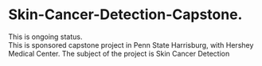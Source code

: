 # Skin-Cancer-Detection-Capstone.
This is ongoing status.  
This is sponsored capstone project in Penn State Harrisburg, with Hershey Medical Center. The subject of the project is Skin Cancer Detection
